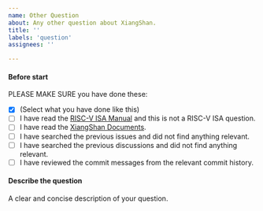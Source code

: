 ```yaml
---
name: Other Question
about: Any other question about XiangShan.
title: ''
labels: 'question'
assignees: ''

---
```


<!-- 您可以使用中文或英文提问，我们推荐使用英文。 -->

#### Before start
PLEASE MAKE SURE you have done these: <!-- 请确保您已经做过以下事情 -->
- [x] (Select what you have done like this) <!-- 像这样选择您已经做过的事情 -->
- [ ] I have read the [RISC-V ISA Manual](https://github.com/riscv/riscv-isa-manual) and this is not a RISC-V ISA question. <!-- 我已经阅读过 RISC-V 指令集手册，这不是一个指令集相关的问题 -->
- [ ] I have read the [XiangShan Documents](https://xiangshan-doc.readthedocs.io/zh_CN/latest). <!-- 我已经阅读过香山文档 -->
- [ ] I have searched the previous issues and did not find anything relevant. <!-- 我已经搜索过之前的 issue，并没有找到相关的 -->
- [ ] I have searched the previous discussions and did not find anything relevant. <!-- 我已经搜索过之前的 discussions，并没有找到相关的 -->
- [ ] I have reviewed the commit messages from the relevant commit history. <!-- 我已经查看过相关提交的提交信息 -->

#### Describe the question <!-- 描述您的问题 -->
A clear and concise description of your question.

